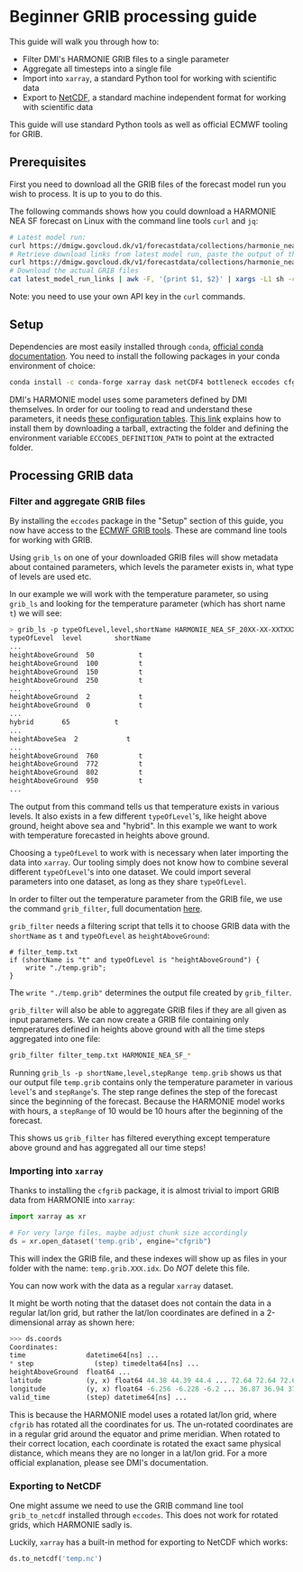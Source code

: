 # Beginner GRIB processing guide

This guide will walk you through how to:
 - Filter DMI's HARMONIE GRIB files to a single parameter
 - Aggregate all timesteps into a single file
 - Import into `xarray`, a standard Python tool for working with scientific data
 - Export to [NetCDF](https://docs.unidata.ucar.edu/netcdf-c/current/faq.html#What-Is-netCDF), a standard machine 
   independent format for working with scientific data

This guide will use standard Python tools as well as official ECMWF tooling for GRIB.

## Prerequisites

First you need to download all the GRIB files of the forecast model run you wish to process. It is up to you to do this.

The following commands shows how you could download a HARMONIE NEA SF forecast on Linux with the command line tools `curl` and `jq`:
```bash
# Latest model run:
curl https://dmigw.govcloud.dk/v1/forecastdata/collections/harmonie_nea_sf/items?api-key=??? | jq '[.features[].properties.modelRun]|unique|sort|.[-1]'
# Retrieve download links from latest model run, paste the output of the previous command into where it says ?modelRun\=
curl https://dmigw.govcloud.dk/v1/forecastdata/collections/harmonie_nea_sf/items\?modelRun\=???\&api-key=??? | jq -r '.features[]|[.asset.data.href,.id]|@csv' > latest_model_run_links
# Download the actual GRIB files
cat latest_model_run_links | awk -F, '{print $1, $2}' | xargs -L1 sh -c 'curl $0 > $1' 
```
Note: you need to use your own API key in the `curl` commands.

## Setup

Dependencies are most easily installed through `conda`, [official conda documentation](https://docs.conda.io/en/latest/). 
You need to install the following packages in your conda environment of choice:
```bash
conda install -c conda-forge xarray dask netCDF4 bottleneck eccodes cfgrib
```

DMI's HARMONIE model uses some parameters defined by DMI themselves. In order for our tooling to read and understand 
these parameters, it needs [these configuration tables](https://confluence.govcloud.dk/download/attachments/76153348/dmi_grib_definitions_v1.0.0.tar?version=1&modificationDate=1662378216765&api=v2).
[This link](https://confluence.govcloud.dk/pages/viewpage.action?pageId=76153348) explains how to install them by 
downloading a tarball, extracting the folder and defining the environment variable `ECCODES_DEFINITION_PATH` to point 
at the extracted folder.

## Processing GRIB data

### Filter and aggregate GRIB files

By installing the `eccodes` package in the "Setup" section of this guide, you now have access to the [ECMWF GRIB tools](https://confluence.ecmwf.int/display/ECC/GRIB+tools).
These are command line tools for working with GRIB.

Using `grib_ls` on one of your downloaded GRIB files will show metadata about contained parameters, which levels the 
parameter exists in, what type of levels are used etc.

In our example we will work with the temperature parameter, so using `grib_ls` and looking for the temperature 
parameter (which has short name `t`) we will see:
```bash
> grib_ls -p typeOfLevel,level,shortName HARMONIE_NEA_SF_20XX-XX-XXTXXXXXXZ_20XX-XX-XXTXXXXXXZ.grib
typeOfLevel  level        shortName    
...
heightAboveGround  50           t           
heightAboveGround  100          t           
heightAboveGround  150          t           
heightAboveGround  250          t           
...
heightAboveGround  2            t           
heightAboveGround  0            t           
...
hybrid       65           t           
...
heightAboveSea  2            t           
...
heightAboveGround  760          t           
heightAboveGround  772          t           
heightAboveGround  802          t           
heightAboveGround  950          t           
...
```
The output from this command tells us that temperature exists in various levels. It also exists in a few different
`typeOfLevel`'s, like height above ground, height above sea and "hybrid". In this example we want to work with 
temperature forecasted in heights above ground.

Choosing a `typeOfLevel` to work with is necessary when later importing the data into `xarray`. Our tooling simply does 
not know how to combine several different `typeOfLevel`'s into one dataset. We could import several parameters into one 
dataset, as long as they share `typeOfLevel`.

In order to filter out the temperature parameter from the GRIB file, we use the command `grib_filter`, full documentation [here](https://confluence.ecmwf.int/display/ECC/grib_filter).

`grib_filter` needs a filtering script that tells it to choose GRIB data with the `shortName` as `t` and `typeOfLevel` as `heightAboveGround`:
```
# filter_temp.txt
if (shortName is "t" and typeOfLevel is "heightAboveGround") {
    write "./temp.grib";
}
```
The `write "./temp.grib"` determines the output file created by `grib_filter`.

`grib_filter` will also be able to aggregate GRIB files if they are all given as input parameters. We can now create a GRIB 
file containing only temperatures defined in heights above ground with all the time steps aggregated into one file:
```bash
grib_filter filter_temp.txt HARMONIE_NEA_SF_*
```

Running `grib_ls -p shortName,level,stepRange temp.grib` shows us that our output file `temp.grib` contains only the 
temperature parameter in various `level`'s and `stepRange`'s. The step range defines the step of the forecast since 
the beginning of the forecast. Because the HARMONIE model works with hours, a `stepRange` of 10 would be 10 hours 
after the beginning of the forecast. 

This shows us `grib_filter` has filtered everything except temperature above ground and has aggregated all our time steps!

### Importing into `xarray`

Thanks to installing the `cfgrib` package, it is almost trivial to import GRIB data from HARMONIE into `xarray`:

```python
import xarray as xr

# For very large files, maybe adjust chunk size accordingly
ds = xr.open_dataset('temp.grib', engine="cfgrib")
```

This will index the GRIB file, and these indexes will show up as files in your folder with the name: `temp.grib.XXX.idx`.
Do _NOT_ delete this file.

You can now work with the data as a regular `xarray` dataset.

It might be worth noting that the dataset does not contain the data in a regular lat/lon grid, but rather the lat/lon 
coordinates are defined in a 2-dimensional array as shown here:
```python
>>> ds.coords
Coordinates:
time               datetime64[ns] ...
* step               (step) timedelta64[ns] ...
heightAboveGround  float64 ...
latitude           (y, x) float64 44.38 44.39 44.4 ... 72.64 72.64 72.64
longitude          (y, x) float64 -6.256 -6.228 -6.2 ... 36.87 36.94 37.01
valid_time         (step) datetime64[ns] ...
```

This is because the HARMONIE model uses a rotated lat/lon grid, where 
`cfgrib` has rotated all the coordinates for us. The un-rotated coordinates are in a regular grid around the equator 
and prime meridian. When rotated to their correct location, each coordinate is rotated the exact same physical distance, 
which means they are no longer in a lat/lon grid. For a more official explanation, please see DMI's documentation.

### Exporting to NetCDF

One might assume we need to use the GRIB command line tool `grib_to_netcdf` installed through `eccodes`. This 
does not work for rotated grids, which HARMONIE sadly is.

Luckily, `xarray` has a built-in method for exporting to NetCDF which works:

```python
ds.to_netcdf('temp.nc')
```